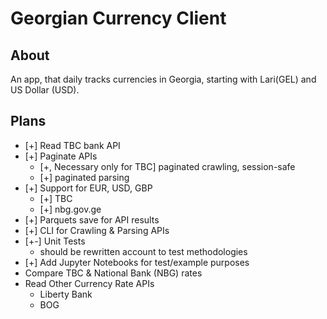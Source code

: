 # Georgian Currency Client

## About

An app, that daily tracks currencies in Georgia, starting with Lari(GEL) and US Dollar (USD).

## Plans

* [+] Read TBC bank API
* [+] Paginate APIs
    * [+, Necessary only for TBC] paginated crawling, session-safe
    * [+] paginated parsing
* [+] Support for EUR, USD, GBP
    * [+] TBC
    * [+] nbg.gov.ge
* [+] Parquets save for API results
* [+] CLI for Crawling & Parsing APIs
* [+-] Unit Tests
    * should be rewritten account to test methodologies
* [+] Add Jupyter Notebooks for test/example purposes
* Compare TBC & National Bank (NBG) rates
* Read Other Currency Rate APIs 
    * Liberty Bank
    * BOG